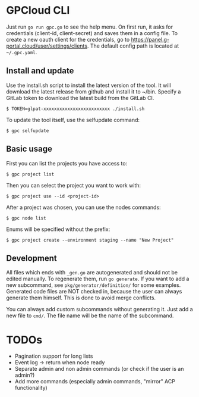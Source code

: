 # GPCloud CLI

Just run `go run gpc.go` to see the help menu.
On first run, it asks for credentials (client-id, client-secret) and saves them
in a config file. To create a new oauth client for the credentials, go to
https://panel.g-portal.cloud/user/settings/clients. The default config path is
located at `~/.gpc.yaml`.

## Install and update

Use the install.sh script to install the latest version of the tool. It will
download the latest release from github and install it to ~/bin. Specify a
GitLab token to download the latest build from the GitLab CI.

```
$ TOKEN=glpat-xxxxxxxxxxxxxxxxxxxxxxxxx ./install.sh
```

To update the tool itself, use the selfupdate command:

```
$ gpc selfupdate
```

## Basic usage
First you can list the projects you have access to:
```
$ gpc project list
```

Then you can select the project you want to work with:
```
$ gpc project use --id <project-id>
```

After a project was chosen, you can use the nodes commands:
```
$ gpc node list
```

Enums will be specified without the prefix:
```
$ gpc project create --environment staging --name "New Project"
```

## Development

All files which ends with ```_gen.go``` are autogenerated and should not be
edited manually. To regenerate them, run ```go generate```. If you want to
add a new subcommand, see ```pkg/generator/definition/``` for some examples.
Generated code files are NOT checked in, because the user can always generate
them himself. This is done to avoid merge conflicts.

You can always add custom subcommands without generating it. Just add a new
file to ```cmd/```. The file name will be the name of the subcommand.


# TODOs

* Pagination support for long lists
* Event log -> return when node ready
* Separate admin and non admin commands (or check if the user is an admin?)
* Add more commands (especially admin commands, "mirror" ACP functionality)